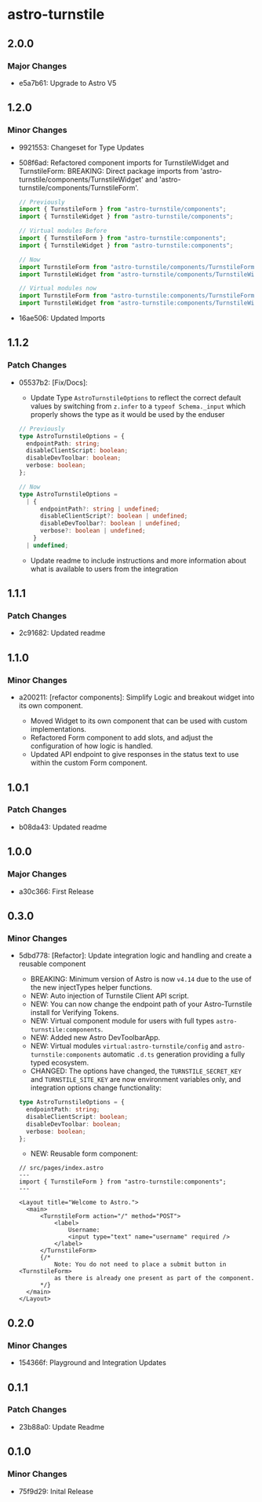 # astro-turnstile

## 2.0.0

### Major Changes

- e5a7b61: Upgrade to Astro V5

## 1.2.0

### Minor Changes

- 9921553: Changeset for Type Updates
- 508f6ad: Refactored component imports for TurnstileWidget and TurnstileForm:
  BREAKING: Direct package imports from 'astro-turnstile/components/TurnstileWidget' and 'astro-turnstile/components/TurnstileForm'.

  ```ts
  // Previously
  import { TurnstileForm } from "astro-turnstile/components";
  import { TurnstileWidget } from "astro-turnstile/components";

  // Virtual modules Before
  import { TurnstileForm } from "astro-turnstile:components";
  import { TurnstileWidget } from "astro-turnstile:components";

  // Now
  import TurnstileForm from "astro-turnstile/components/TurnstileForm";
  import TurnstileWidget from "astro-turnstile/components/TurnstileWidget";

  // Virtual modules now
  import TurnstileForm from "astro-turnstile:components/TurnstileForm";
  import TurnstileWidget from "astro-turnstile:components/TurnstileWidget";
  ```

- 16ae506: Updated Imports

## 1.1.2

### Patch Changes

- 05537b2: [Fix/Docs]:

  - Update Type `AstroTurnstileOptions` to reflect the correct default values by switching from `z.infer` to a `typeof Schema._input` which properly shows the type as it would be used by the enduser

  ```ts
  // Previously
  type AstroTurnstileOptions = {
    endpointPath: string;
    disableClientScript: boolean;
    disableDevToolbar: boolean;
    verbose: boolean;
  };

  // Now
  type AstroTurnstileOptions =
    | {
        endpointPath?: string | undefined;
        disableClientScript?: boolean | undefined;
        disableDevToolbar?: boolean | undefined;
        verbose?: boolean | undefined;
      }
    | undefined;
  ```

  - Update readme to include instructions and more information about what is available to users from the integration

## 1.1.1

### Patch Changes

- 2c91682: Updated readme

## 1.1.0

### Minor Changes

- a200211: [refactor components]: Simplify Logic and breakout widget into its own component.

  - Moved Widget to its own component that can be used with custom implementations.
  - Refactored Form component to add slots, and adjust the configuration of how logic is handled.
  - Updated API endpoint to give responses in the status text to use within the custom Form component.

## 1.0.1

### Patch Changes

- b08da43: Updated readme

## 1.0.0

### Major Changes

- a30c366: First Release

## 0.3.0

### Minor Changes

- 5dbd778: [Refactor]: Update integration logic and handling and create a reusable component

  - BREAKING: Minimum version of Astro is now `v4.14` due to the use of the new injectTypes helper functions.
  - NEW: Auto injection of Turnstile Client API script.
  - NEW: You can now change the endpoint path of your Astro-Turnstile install for Verifying Tokens.
  - NEW: Virtual component module for users with full types `astro-turnstile:components`.
  - NEW: Added new Astro DevToolbarApp.
  - NEW: Virtual modules `virtual:astro-turnstile/config` and `astro-turnstile:components` automatic `.d.ts` generation providing a fully typed ecosystem.
  - CHANGED: The options have changed, the `TURNSTILE_SECRET_KEY` and `TURNSTILE_SITE_KEY` are now environment variables only, and integration options change functionality:

  ```ts
  type AstroTurnstileOptions = {
    endpointPath: string;
    disableClientScript: boolean;
    disableDevToolbar: boolean;
    verbose: boolean;
  };
  ```

  - NEW: Reusable form component:

  ```tsx
  // src/pages/index.astro
  ---
  import { TurnstileForm } from "astro-turnstile:components";
  ---

  <Layout title="Welcome to Astro.">
  	<main>
  		<TurnstileForm action="/" method="POST">
  			<label>
  				Username:
  				<input type="text" name="username" required />
  			</label>
  		</TurnstileForm>
  		{/*
  			Note: You do not need to place a submit button in <TurnstileForm>
  			as there is already one present as part of the component.
  		*/}
  	</main>
  </Layout>
  ```

## 0.2.0

### Minor Changes

- 154366f: Playground and Integration Updates

## 0.1.1

### Patch Changes

- 23b88a0: Update Readme

## 0.1.0

### Minor Changes

- 75f9d29: Inital Release
